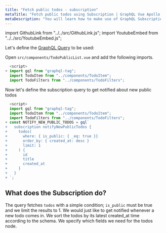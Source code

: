```yaml
---
title: "Fetch public todos - subscription"
metaTitle: "Fetch public todos using Subscription | GraphQL Vue Apollo Tutorial"
metaDescription: "You will learn how to make use of GraphQL Subscriptions to get notified whenever a new todo comes in Vue app"
---
```


import GithubLink from "../../src/GithubLink.js";
import YoutubeEmbed from "../../src/YoutubeEmbed.js";

<YoutubeEmbed link="https://www.youtube.com/embed/ooy-5LzrvxM" />

Let's define the [GraphQL Query](https://hasura.io/learn/graphql/intro-graphql/graphql-queries/) to be used:

Open `src/components/TodoPublicList.vue` and add the following imports.

<GithubLink link="https://github.com/hasura/learn-graphql/blob/master/tutorials/frontend/vue-apollo/app-final/src/components/TodoPublicList.vue" text="src/components/TodoPublicList.vue" />

```javascript
  <script>
+ import gql from "graphql-tag";
  import TodoItem from "../components/TodoItem";
  import TodoFilters from "../components/TodoFilters";
```

Now let's define the subscription query to get notified about new public todos

```javascript
  <script>
  import gql from "graphql-tag";
  import TodoItem from "../components/TodoItem";
  import TodoFilters from "../components/TodoFilters";
+ const NOTIFY_NEW_PUBLIC_TODOS = gql`
+   subscription notifyNewPublicTodos {
+     todos(
+       where: { is_public: { _eq: true }} 
+       order_by: { created_at: desc }
+       limit: 1
+     ) {
+       id
+       title
+       created_at
+     }
+   }
+ `;
```

What does the Subscription do?
------------------------------

The query fetches `todos` with a simple condition; `is_public` must be true and we limit the results to 1. We would just like to get notified whenever a new todo comes in.
We sort the todos by its latest created_at time according to the schema. We specify which fields we need for the todos node.

